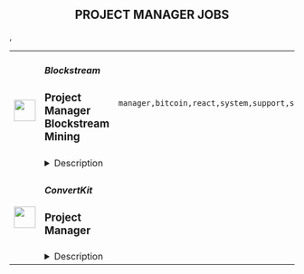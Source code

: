 <div align="center"><h2>PROJECT MANAGER JOBS</h2></div><table><tr>
                <td width="100" height="100" rowspan="2">
                    <img src="https://remoteok.com/assets/img/jobs/ba3a315638327eaa77ed67106959c6f91672384591.peg" width="38px" height="auto">
                </td>
                <td width="300">
                    <h5>Blockstream</h5>
                    <h3>Project Manager Blockstream Mining</h3>
                </td>
                <td width="300">
                    <code>manager,bitcoin,react,system,support,software,financial,management,engineering</code>
                </td>
                <td width="200">
                <text>1 days ago</text>
                </td>
                <td width="100" rowspan="2">
                <a href="https://remoteOK.com/remote-jobs/remote-project-manager-blockstream-mining-blockstream-171819" align="right" target="_blank">Apply</a>
                </td>
            </tr>
            <tr>
                <td colspan="3">
                <details><summary>Description</summary>
                <p><span style="font-weight:400;"><a href="https://blockstream.com/" target="_blank" rel="noopener noreferrer nofollow">Blockstream</a> was founded in 2014 by <a href="https://en.wikipedia.org/wiki/Adam_Back" target="_blank" rel="noopener noreferrer nofollow">Dr. Adam Back</a> and a group of fellow cryptographers and engineers passionate about Bitcoin and its potential to change the future of finance. Focusing on building fundamental Bitcoin infrastructure, Blockstream quickly grew into one of the leading technology power houses of the industry.</span></p>
<p><span style="font-weight:400;">At Blockstream, weâre building solutions on Bitcoin that will disrupt the existing financial system. We imagine a world where individuals and businesses can easily access a global, permissionless system to secure their money, use it every day, and invest it or put it to work. In pursuit of our expansive vision, weâve built a full stack of innovative products on top of the Bitcoin protocol, from layer 2 projects like Liquid and Core Lightning, to end user software and hardware wallets like Green and Jade. Our brand stands for innovation in the Bitcoin community, and weâre growing our team to accelerate the future. Come join us in our mission!</span></p>
<p><span style="font-weight:400;">ââWe are looking for a Project Manager to define the project roadmap in partnership with a cross-functional team of stakeholders, developers, engineers, QA, and users to build viable, feasible, and usable products within our mining management platform. As a Project Manager, you will balance multiple projects while creating actionable, outcome-driven roadmaps towards meeting business objectives. We are looking for a self-directed project owner who values moving quickly with sprint planning.</span></p>
<p><strong>What Youâll Be Doing (Responsibilities):</strong></p>
<ul>
<li><span style="font-weight:400;">Work effectively with cross-functional teams to drive product vision, define requirements, coordinate resources, determine priorities, and communicate key milestones</span></li>
<li><span style="font-weight:400;">Own the roadmap, strategy, and execution for features or products</span></li>
<li><span style="font-weight:400;">Maintain clear communication and coordination from start to finish between front end and back end</span></li>
<li><span style="font-weight:400;">Lead the project planning and delivery of innovative tools, platforms, and/or products</span></li>
<li><span style="font-weight:400;">Facilitates daily stand-up, iteration planning, sprint review, and iteration retrospective</span></li>
<li><span style="font-weight:400;">Manage the engineering development projects and facilitates sprint releases</span></li>
<li><span style="font-weight:400;">Able to do post mortem and root cause analysis to help teams continuously improve their practices to ensure maximum productivity</span></li>
<li><span style="font-weight:400;">Maintain team data in project management software (i.e. JIRA, Notion, etc.) to support estimates and execution</span></li>
<li><span style="font-weight:400;">Willing to jump in to assist with the issue queue to achieve the projectâs goal</span></li>
<li><span style="font-weight:400;">Prioritize, rationalize, and ensure delivery against project timelines and issues</span></li>
<li><span style="font-weight:400;">Responsible for documentation of features and products</span></li>
<li><span style="font-weight:400;">Define, analyze, and track key performance metrics to ensure a projectâs success</span></li>
<li><span style="font-weight:400;">Maximize efficiency in a new and constantly evolving environment where the process is fluid and creative solutions are the norm</span></li>
<li><span style="font-weight:400;">Create status reports for stakeholders that include key indicators of project progress, risk, and success</span></li>
</ul>
<p><strong>What We Look For In You (Required Qualifications):</strong></p>
<ul>
<li><span style="font-weight:400;">Bachelorâs degree in related field</span></li>
<li><span style="font-weight:400;">3+ years of experience in product/project management in an IT environment or related industry experience</span></li>
<li><span style="font-weight:400;">Demonstrable expertise of agile methodology and frameworks like Scrum, Kanban, etc.</span></li>
<li><span style="font-weight:400;">Thrives in a highly collaborative, fast paced environment</span></li>
<li><span style="font-weight:400;">Experience going through a full product lifecycle, integrating customer feedback into product requirements, driving prioritization and pre/post-launch execution in scrum/agile methodologies</span></li>
<li><span style="font-weight:400;">Exceptional verbal and written communication, coupled with strong meeting facilitation skills</span></li>
<li><span style="font-weight:400;">Must have strong time management and organization skills, partnered with strong attention to detail</span></li>
<li><span style="font-weight:400;">Comfort with the pace, scrappiness and dynamic environment within a growing startup</span></li>
<li><span style="font-weight:400;">Entrepreneurial mindset; know how to be nimble, spot and react to new opportunities<br><br><br></span></li>
</ul>
<p><iframe src="https://www.youtube.com/embed/I06zkXfDR5w" width="400" height="224"></iframe></p><p><figure><iframe style="width:500px;height:281px;" src="//www.youtube.com/embed/EKrQP99gUMI" frameborder="0" allowfullscreen=""></iframe></figure></p><br/><br/>Please mention the word **EXEMPLAR** and tag RNS4xODEuODEuNQ== when applying to show you read the job post completely (#RNS4xODEuODEuNQ==). This is a beta feature to avoid spam applicants. Companies can search these words to find applicants that read this and see they're human.
                </details>
                </td>
            </tr>,<tr>
                <td width="100" height="100" rowspan="2">
                    <img src="https://pbs.twimg.com/profile_images/1569512792381878278/Smf8h3tt_400x400.jpg" width="38px" height="auto">
                </td>
                <td width="300">
                    <h5>ConvertKit</h5>
                    <h3>Project Manager</h3>
                </td>
                <td width="300">
                    <code></code>
                </td>
                <td width="200">
                <text>0 days ago</text>
                </td>
                <td width="100" rowspan="2">
                <a href="https://apply.workable.com/convertkit/j/2B664F0454" align="right" target="_blank">Apply</a>
                </td>
            </tr>
            <tr>
                <td colspan="3">
                <details><summary>Description</summary>
                <p>ConvertKit is a powerful marketing platform built for creators, by creators. We help creators grow and monetize their audience with ease. For coaches, youtubers, authors, podcasters and other creatives, there isn’t a better marketing hub to rely on to grow audiences, automate email marketing, and sell digital products - all within one platform. More importantly, there isn’t a team more committed to helping creators earn a living.</p> <p>We’re on a mission to help creators earn $1 billion using our creator marketing platform. We have always been 100% independent and 100% remote. We are proud to have built a product that our customers love, and we look for people who have enthusiasm and belief in our mission, vision, and values to join our team.</p><p><strong>The Role</strong></p> <p>With growth as a focal point, we are looking for a project manager to sit at the heart of the Growth team at ConvertKit. Reports to and works directly with the CRO. This is an excellent opportunity for someone experienced with planning, building, and leading projects for a SAAS business. The ideal candidate has a proven track record of guiding projects from conception to completion and generating measurable results for the business.</p><p><strong>Responsibilities</strong></p><ul> <li>Manage and coordinate multiple projects across the Growth team and potentially the broader organization to ensure they are completed on time and within budget<br> </li> <li>Lead weekly Revenue planning meeting and preparation</li> <li>Partner with senior growth leadership to organize and plan project tasks and schedules</li> <li>Understand and navigate the ins-and-outs of each individual department and how they relate and best work together</li> <li>Communicate project status to stakeholders and key project participants</li> <li>Stay aware of company goals and strategies to ensure projects align with business priorities</li> <li>Facilitate and encourage collaboration across departments to ensure projects are completed successfully</li> <li>Delegate work to team members based on skills and expertise</li> <li>Optimize project deliverables, schedule, and budgeting</li> <li>Work with Ops team to develop cost estimates and project financial plans</li> <li>Create presentations and reports to communicate project status</li> <li>Keep the project team focused on the end goal</li> <li>Attend twice-yearly, in-person company retreats</li> </ul><ul> </ul><ul> </ul><ul> </ul><h3>Requirements: </h3><ul> <li>Minimum of 3 years of Project Management experience or transferable experience in another field<br> </li> <li>Demonstrable problem-solving project management experience and skills</li> <li>Familiarity with SAAS Metrics and close attention to data</li> <li>Strong interpersonal and team leadership skills</li> <li>Strong organizational, time management, and verbal and written communication skills</li> <li>Ability to manage multiple projects simultaneously</li> <li>Proficiency in project management tools and software. We’re currently using Monday.com</li> <li>Creative thinking and effective execution - you combine creator needs with business strategy to shape ambitious goals that move the business forward. You bring these to life through efficient process</li> <li>Enjoy working autonomously in a fast-moving, ever-evolving environment where you prioritize your work to meet goals</li> <li>Ability to bring the mindset of a creator - who ConvertKit serves - into your decision-making process</li> <li>Exceptional visual, written, and spoken communication and presentation skills</li> <li>Comfortable working in a 100% remote environment</li> <li>Have enthusiasm and belief in our <a href="https://convertkit.com/mission" rel="nofollow noreferrer noopener" class="external">mission, vision, and values</a> </li> </ul><ul> </ul><ul> </ul><ul> </ul><h3>Benefits: </h3><p>ConvertKit has standardized salaries based on position, no matter where you live. We have five to six levels for roles on the marketing team. For this role, we’re hiring at a level 3 ($105,500) or 4 ($132,500). Your level is determined based on experience and our interview process.</p><p><br></p><p><strong>Other benefits include:</strong></p><ul> <li>Profit Sharing - <a href="https://twitter.com/nathanbarry/status/1491429183977050114" rel="nofollow noreferrer noopener" class="external">Learn about profit sharing and compensation at ConvertKit</a> </li> <li>Four weeks paid vacation</li> <li>$1,000 yearly vacation bonus for taking five consecutive days of vacation, fully unplugged from work</li> <li>10 paid holidays in addition to the vacation time outlined above</li> <li>Four-week, paid sabbatical after five years with the team</li> <li>Two weeks of paid sick + mental health and wellbeing time per year</li> <li>Up to six weeks of paid bereavement leave, medical leave, and disaster after six months of employment, two weeks of each paid leave in your first six months</li> <li>12 weeks paid parental leave and flexible scheduling in your child’s first year</li> <li>Monthly medical benefits up to $1,750 a month toward premiums. Dental and vision premiums covered 100%</li> <li>Gender-affirming benefits</li> <li>401k with a 5% match</li> <li>Equity in ConvertKit - when you join and when you help us hit company targets</li> <li>$3,000 annual childcare benefit</li> <li>$4,000 equipment allowance for your first two years, $3,000 budget every following two years (US employees only)</li> <li>$3,500 annual learning &amp; development budget</li> </ul><p><br></p><p><strong>How to Apply</strong></p><p>We know that most people hate interviewing (we relate!). We aim to make it as good of an experience as we can, and part of that includes keeping you informed during the process.</p> <p>Here’s what you can expect from the process:</p><ul> <li>Written application</li> <li>A phone screen with Recruiter</li> <li>A video screen with Hiring Manager</li> <li>A short, 2-hour or less homework assignment</li> <li>A “technical” interview to discuss the homework assignment and your experience</li> <li>A culture contribution interview</li> </ul><p>To get started, complete this application, including answers to the questions on the next page. We read every single application, and your responses to our application questions help put your experience into context.</p><p>ConvertKit is an equal opportunity employer. We value diversity in all of its forms, and we hire the best person we can for each role, no matter your personal background. Research tells us that applicants who are female or non-binary, as well as applicants who are people of color, are less likely to apply for roles they do not feel 100% qualified for. If you think you meet more than 50% of our requirements but fewer than 100% of them, please apply. We’re imperfect communicators, so think of our job postings as the starting point for discussion rather than proof that you shouldn’t apply.</p>
                </details>
                </td>
            </tr></table>